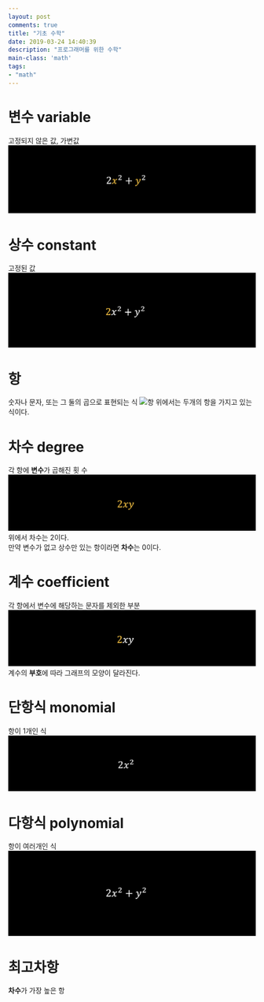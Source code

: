 ```yaml
---
layout: post
comments: true
title: "기초 수학"
date: 2019-03-24 14:40:39
description: "프로그래머를 위한 수학"
main-class: 'math'
tags:
- "math"
---
```


# 변수 variable
고정되지 않은 값, 가변값
![variable](/assets/img/math/variable.png)
<br>
# 상수 constant
고정된 값
![constant](/assets/img/math/constant.png)
<br>
# 항
숫자나 문자, 또는 그 둘의 곱으로 표현되는 식
![항](/assets/img/math/항.png)
위에서는 두개의 항을 가지고 있는 식이다.
<br>
# 차수 degree
각 항에 **변수**가 곱해진 횟 수
![degree](/assets/img/math/degree.png)
위에서 차수는 2이다.<br>
만약 변수가 없고 상수만 있는 항이라면 **차수**는 0이다.
<br>
# 계수 coefficient
각 항에서 변수에 해당하는 문자를 제외한 부분
![coefficient](/assets/img/math/coefficient.png)
계수의 **부호**에 따라 그래프의 모양이 달라진다.
<br>
# 단항식 monomial
항이 1개인 식
![monomial](/assets/img/math/monomial.png)
<br>
# 다항식 polynomial
항이 여러개인 식
![polynomial](/assets/img/math/polynomial.png)
<br>
# 최고차항
**차수**가 가장 높은 항
